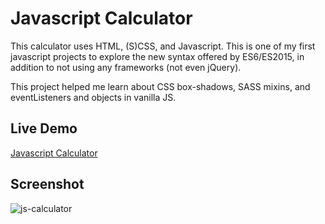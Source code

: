 # Javascript Calculator

This calculator uses HTML, (S)CSS, and Javascript.  This is one of my first javascript projects to explore the new syntax offered by ES6/ES2015, in addition to not using any frameworks (not even jQuery).

This project helped me learn about CSS box-shadows, SASS mixins, and eventListeners and objects in vanilla JS.

## Live Demo
[Javascript Calculator](https://htmlpreview.github.io/?https://github.com/chrisnorwood/js-calculator/blob/master/index.html)

## Screenshot
![js-calculator](https://cloud.githubusercontent.com/assets/18252139/20410874/ff8f1732-acd3-11e6-8619-32d5eeba6f73.png)